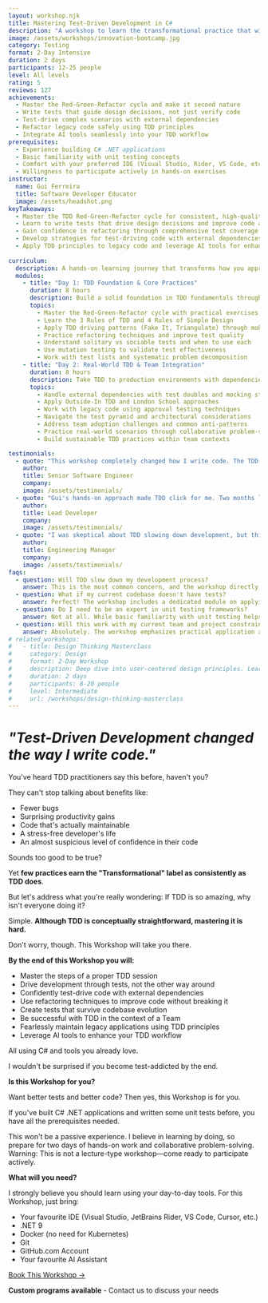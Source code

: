 ```yaml
---
layout: workshop.njk
title: Mastering Test-Driven Development in C#
description: "A workshop to learn the transformational practice that will lead you to simple code, high quality and peace of mind."
image: /assets/workshops/innovation-bootcamp.jpg
category: Testing
format: 2-Day Intensive
duration: 2 days
participants: 12-25 people
level: All levels
rating: 5
reviews: 127
achievements:
  - Master the Red-Green-Refactor cycle and make it second nature
  - Write tests that guide design decisions, not just verify code
  - Test-drive complex scenarios with external dependencies
  - Refactor legacy code safely using TDD principles
  - Integrate AI tools seamlessly into your TDD workflow
prerequisites:
  - Experience building C# .NET applications
  - Basic familiarity with unit testing concepts
  - Comfort with your preferred IDE (Visual Studio, Rider, VS Code, etc.)
  - Willingness to participate actively in hands-on exercises
instructor:
  name: Gui Ferreira
  title: Software Developer Educator
  image: /assets/headshot.png
keyTakeaways:
  - Master the TDD Red-Green-Refactor cycle for consistent, high-quality development
  - Learn to write tests that drive design decisions and improve code architecture
  - Gain confidence in refactoring through comprehensive test coverage
  - Develop strategies for test-driving code with external dependencies
  - Apply TDD principles to legacy code and leverage AI tools for enhanced productivity
  
curriculum:
  description: A hands-on learning journey that transforms how you approach software development through test-driven practices.
  modules:
    - title: "Day 1: TDD Foundation & Core Practices"
      duration: 8 hours
      description: Build a solid foundation in TDD fundamentals through hands-on practice and real-world exercises.
      topics:
        - Master the Red-Green-Refactor cycle with practical exercises
        - Learn the 3 Rules of TDD and 4 Rules of Simple Design
        - Apply TDD driving patterns (Fake It, Triangulate) through mob and pair programming
        - Practice refactoring techniques and improve test quality
        - Understand solitary vs sociable tests and when to use each
        - Use mutation testing to validate test effectiveness
        - Work with test lists and systematic problem decomposition
    - title: "Day 2: Real-World TDD & Team Integration"
      duration: 8 hours
      description: Take TDD to production environments with dependencies, legacy code, and team challenges.
      topics:
        - Handle external dependencies with test doubles and mocking strategies
        - Apply Outside-In TDD and London School approaches
        - Work with legacy code using approval testing techniques
        - Navigate the test pyramid and architectural considerations
        - Address team adoption challenges and common anti-patterns
        - Practice real-world scenarios through collaborative problem-solving
        - Build sustainable TDD practices within team contexts

testimonials:
  - quote: "This workshop completely changed how I write code. The TDD approach has eliminated most bugs from my development process and made refactoring a joy instead of a nightmare."
    author: 
    title: Senior Software Engineer
    company: 
    image: /assets/testimonials/
  - quote: "Gui's hands-on approach made TDD click for me. Two months later, our team's code quality has improved dramatically and we're shipping features faster than ever."
    author: 
    title: Lead Developer
    company: 
    image: /assets/testimonials/
  - quote: "I was skeptical about TDD slowing down development, but this workshop proved the opposite. We're now more productive and confident in our releases."
    author: 
    title: Engineering Manager
    company: 
    image: /assets/testimonials/
faqs:
  - question: Will TDD slow down my development process?
    answer: This is the most common concern, and the workshop directly addresses it. While there's an initial learning curve, TDD typically increases development speed by reducing debugging time, preventing regressions, and making refactoring safer. You'll see this firsthand during the exercises.
  - question: What if my current codebase doesn't have tests?
    answer: Perfect! The workshop includes a dedicated module on applying TDD principles to legacy code. You'll learn how to gradually introduce tests and use TDD to safely refactor existing applications.
  - question: Do I need to be an expert in unit testing frameworks?
    answer: Not at all. While basic familiarity with unit testing helps, we'll cover everything you need to know about testing frameworks and tools. The focus is on TDD principles and practices, not tool mastery.
  - question: Will this work with my current team and project constraints?
    answer: Absolutely. The workshop emphasizes practical application and includes strategies for introducing TDD in existing teams and projects. We'll discuss how to overcome common organizational challenges and build consensus around TDD adoption.
# related_workshops:
#   - title: Design Thinking Masterclass
#     category: Design
#     format: 2-Day Workshop
#     description: Deep dive into user-centered design principles. Learn how to create products that customers don't just use, but love.
#     duration: 2 days
#     participants: 8-20 people
#     level: Intermediate
#     url: /workshops/design-thinking-masterclass
---
```


# _"Test-Driven Development changed the way I write code."_

You've heard TDD practitioners say this before, haven't you?

They can't stop talking about benefits like:
* Fewer bugs
* Surprising productivity gains
* Code that's actually maintainable
* A stress-free developer's life
* An almost suspicious level of confidence in their code

Sounds too good to be true?

Yet **few practices earn the "Transformational" label as consistently as TDD does**.

But let's address what you're really wondering: If TDD is so amazing, why isn't everyone doing it?

Simple. **Although TDD is conceptually straightforward, mastering it is hard.**

Don't worry, though. This Workshop will take you there.

**By the end of this Workshop you will:**
* Master the steps of a proper TDD session
* Drive development through tests, not the other way around
* Confidently test-drive code with external dependencies
* Use refactoring techniques to improve code without breaking it
* Create tests that survive codebase evolution
* Be successful with TDD in the context of a Team
* Fearlessly maintain legacy applications using TDD principles
* Leverage AI tools to enhance your TDD workflow

All using C# and tools you already love.

I wouldn't be surprised if you become test-addicted by the end.

**Is this Workshop for you?**

Want better tests and better code? Then yes, this Workshop is for you.

If you've built C# .NET applications and written some unit tests before, you have all the prerequisites needed.

This won't be a passive experience. I believe in learning by doing, so prepare for two days of hands-on work and collaborative problem-solving. Warning: This is not a lecture-type workshop—come ready to participate actively.

**What will you need?**

I strongly believe you should learn using your day-to-day tools. For this Workshop, just bring:
* Your favourite IDE (Visual Studio, JetBrains Rider, VS Code, Cursor, etc.)
* .NET 9
* Docker (no need for Kubernetes)
* Git
* GitHub.com Account
* Your favourite AI Assistant


<div class="flex flex-row justify-center mt-10">
<a class="bg-primary hover:bg-secondary text-white font-bold mx-4 py-2 px-4" href="mailto:workshops@guiferreira.me">Book This Workshop →</a>
</div>

<div class="mt-5 text-center">
<p><strong>Custom programs available</strong> - Contact us to discuss your needs</p>
</div> 